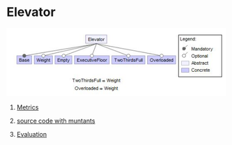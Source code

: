 # Elevator

![image](https://raw.githubusercontent.com/fischerJF/vamos2020/master/featureModel/Elevator.JPG)

1. [Metrics](https://github.com/fischerJF/vamos2020/blob/master/metrics/Elevator.csv)
 
2. [source code with muntants](https://github.com/fischerJF/vamos2020/tree/master/dataset_with_mutant/Elevator)

3. [Evaluation](https://github.com/fischerJF/vamos2020/tree/master/workspace_IncLing/Elevator)
 
